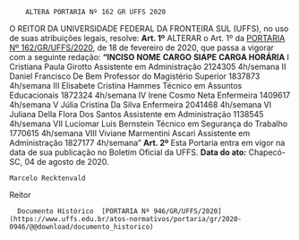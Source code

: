         ALTERA PORTARIA Nº 162 GR UFFS 2020  

 O REITOR DA UNIVERSIDADE FEDERAL DA FRONTEIRA SUL (UFFS), no uso de suas atribuições legais, resolve:   **Art. 1º**  ALTERAR o Art. 1º da [PORTARIA Nº 162/GR/UFFS/2020](https://www.uffs.edu.br/atos-normativos/portaria/gr/2020-0162), de 18 de fevereiro de 2020, que passa a vigorar com a seguinte redação:     **“INCISO**   **NOME**   **CARGO**   **SIAPE**   **CARGA HORÁRIA**     I   Cristiana Paula Girotto   Assistente em Administração   2124305   4h/semana     II   Daniel Francisco De Bem   Professor do Magistério Superior   1837873   4h/semana     III   Elisabete Cristina Hammes   Técnico em Assuntos Educacionais   1872324   4h/semana     IV   Irene Cosmo Neta   Enfermeira   1409617   4h/semana     V   Júlia Cristina Da Silva   Enfermeira   2041468   4h/semana     VI   Juliana Della Flora Dos Santos   Assistente em Administração   1138545   4h/semana     VII   Luciomar Luis Bernstein   Técnico em Segurança do Trabalho   1770615   4h/semana     VIII   Viviane Marmentini Ascari   Assistente em Administração   1827177   4h/semana”       **Art. 2º**  Esta Portaria entra em vigor na data de sua publicação no Boletim Oficial da UFFS.        **Data do ato:** Chapecó-SC, 04 de agosto de 2020.   
 

    Marcelo Recktenvald   
 Reitor 

      Documento Histórico  [PORTARIA Nº 946/GR/UFFS/2020](https://www.uffs.edu.br/atos-normativos/portaria/gr/2020-0946/@@download/documento_historico)     
      